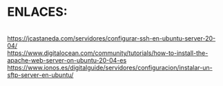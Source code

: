 # ENLACES:
<br>https://jcastaneda.com/servidores/configurar-ssh-en-ubuntu-server-20-04/
<br>https://www.digitalocean.com/community/tutorials/how-to-install-the-apache-web-server-on-ubuntu-20-04-es
<br>https://www.ionos.es/digitalguide/servidores/configuracion/instalar-un-sftp-server-en-ubuntu/
